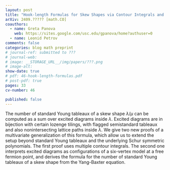 ```yaml
---
layout: post
title: "Hook-length Formulas for Skew Shapes via Contour Integrals and Vertex Models"
arXiv: 2409.????? [math.CO]
coauthors:
  - name: Greta Panova
    web: https://sites.google.com/usc.edu/gpanova/home?authuser=0
  - name: Leonid Petrov
comments: false
categories: blog math preprint
# journal-ref: submitted to ???
# journal-web: 
# image: __STORAGE_URL__/img/papers/???.png
# image-alt: 
show-date: true
# pdf: 46-hook-length-formulas.pdf
# post-pdf: true
pages: 33
cv-number: 46

published: false
---
```


The number of standard Young tableaux of a skew shape  $\lambda/\mu$ can be computed as a sum over excited diagrams inside $\lambda$. Excited diagrams are in bijection with certain lozenge tilings,  with flagged semistandard tableaux and also nonintersecting lattice paths inside $\lambda$. We give two new proofs of a multivariate generalization of this formula, which allow us to extend the setup beyond standard Young tableaux and the underlying Schur symmetric polynomials. The first proof uses multiple contour integrals. The second one interprets excited diagrams as configurations of a six-vertex model at a free fermion point, and derives the formula for the number of standard Young tableaux of a skew shape from the Yang-Baxter equation.